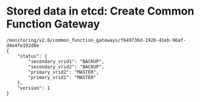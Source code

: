 # Stored data in etcd: Create Common Function Gateway

```
/monitoring/v2.0/common_function_gateways/f649736d-1920-41eb-96af-d4e4fe192d0e
{
    "status": {
        "secondary_vrid1": "BACKUP", 
        "secondary_vrid2": "BACKUP", 
        "primary_vrid2": "MASTER", 
        "primary_vrid1": "MASTER"
    }, 
    "version": 1
}
```
